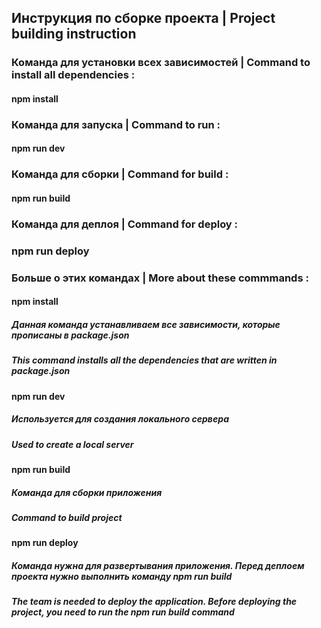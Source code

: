 ## Инструкция по сборке проекта | Project building instruction
### Команда для установки всех зависимостей | Command to install all dependencies :
#### npm install
### Команда для запуска | Command to run :
#### npm run dev 
### Команда для сборки | Command for build :
#### npm run build
### Команда для деплоя | Command for deploy :
### npm run deploy

### Больше о этих командах | More about these commmands :
#### npm install
##### Данная команда устанавливаем все зависимости, которые прописаны в package.json
##### This command installs all the dependencies that are written in package.json
#### npm run dev 
##### Используется для создания локального сервера
##### Used to create a local server
#### npm run build
##### Команда для сборки приложения 
##### Command to build project
#### npm run deploy
##### Команда нужна для развертывания приложения. Перед деплоем проекта нужно выполнить команду npm run build
##### The team is needed to deploy the application. Before deploying the project, you need to run the npm run build command
